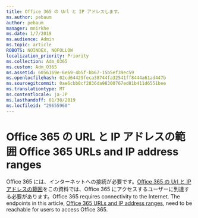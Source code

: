 ```yaml
---
title: Office 365 の Url と IP アドレスします。
ms.author: pebaum
author: pebaum
manager: mnirkhe
ms.date: 1/7/2019
ms.audience: Admin
ms.topic: article
ROBOTS: NOINDEX, NOFOLLOW
localization_priority: Priority
ms.collection: Adm_O365
ms.custom: Adm_O365
ms.assetid: 6056169e-6e69-4b5f-bb67-15b5ef39ec59
ms.openlocfilehash: 02cd64429feca38744fa32541ff8444a61ad447b
ms.sourcegitcommit: 0ae6cbb8cf2836da98300767ed81b411d6551bee
ms.translationtype: MT
ms.contentlocale: ja-JP
ms.lasthandoff: 01/30/2019
ms.locfileid: "29655960"
---
```

# <a name="office-365-urls-and-ip-address-ranges"></a><span data-ttu-id="60745-102">Office 365 の URL と IP アドレスの範囲 </span><span class="sxs-lookup"><span data-stu-id="60745-102">Office 365 URLs and IP address ranges</span></span>

<span data-ttu-id="60745-p101">Office 365 には、インターネットへの接続が必要です。[Office 365 の Url と IP アドレスの範囲](https://docs.microsoft.com/office365/enterprise/office-365-ip-web-service)をこの資料では、Office 365 にアクセスするユーザーに到達する必要があります。</span><span class="sxs-lookup"><span data-stu-id="60745-p101">Office 365 requires connectivity to the Internet. The endpoints in this article, [Office 365 URLs and IP address ranges](https://docs.microsoft.com/office365/enterprise/office-365-ip-web-service), need to be reachable for users to access Office 365.</span></span>
  

